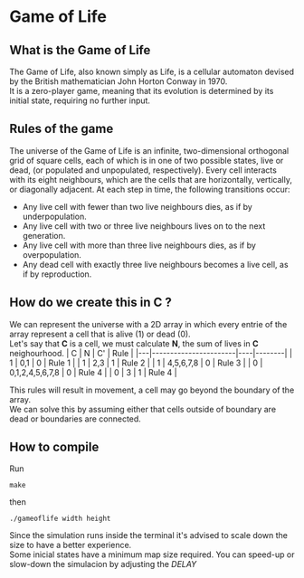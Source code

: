 # Game of Life

## What is the Game of Life
The Game of Life, also known simply as Life, is a cellular automaton devised by the British mathematician John Horton Conway in 1970.  
It is a zero-player game, meaning that its evolution is determined by its initial state, requiring no further input.

## Rules of the game
The universe of the Game of Life is an infinite, two-dimensional orthogonal grid of square cells, each of which is in one of two possible states, live or dead, (or populated and unpopulated, respectively).  Every cell interacts with its eight neighbours, which are the cells that are horizontally, vertically, or diagonally adjacent. At each step in time, the following transitions occur:
- Any live cell with fewer than two live neighbours dies, as if by underpopulation.           
- Any live cell with two or three live neighbours lives on to the next generation.              
- Any live cell with more than three live neighbours dies, as if by overpopulation.
- Any dead cell with exactly three live neighbours becomes a live cell, as if by reproduction.

## How do we create this in C ?
We can represent the universe with a 2D array in which every entrie of the array represent a cell that is alive (1) or dead (0).  
Let's say that __C__ is a cell, we must calculate __N__, the sum of lives in __C__ neighourhood.
| C | N                     | C' | Rule   |
|---|-----------------------|----|--------|
| 1 | 0,1                   | 0  | Rule 1 |
| 1 | 2,3                   | 1  | Rule 2 |
| 1 | 4,5,6,7,8             | 0  | Rule 3 |
| 0 | 0,1,2,4,5,6,7,8       | 0  | Rule 4 |
| 0 | 3                     | 1  | Rule 4 |

This rules will result in movement, a cell may go beyond the boundary of the array.  
We can solve this by assuming either that cells outside of boundary are dead or boundaries are connected.


## How to compile
Run 
```
make
```
then
```
./gameoflife width height
```
Since the simulation runs inside the terminal it's advised to scale down the size to have a better experience.  
Some inicial states have a minimum map size required.
You can speed-up or slow-down the simulacion by adjusting the *DELAY*